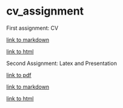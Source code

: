 # cv_assignment
First assignment: CV

[link to markdown](http://thomasbarks.github.io/cv_assignment/NoCss.html)

[link to html](http://thomasbarks.github.io/cv_assignment/)

Second Assignment: Latex and Presentation

[link to pdf](http://thomasbarks.github.io/two/updated.pdf) 

[link to markdown](http://thomasbarks.github.io/two/NoCss.html)

[link to html](http://thomasbarks.github.io/two/)
